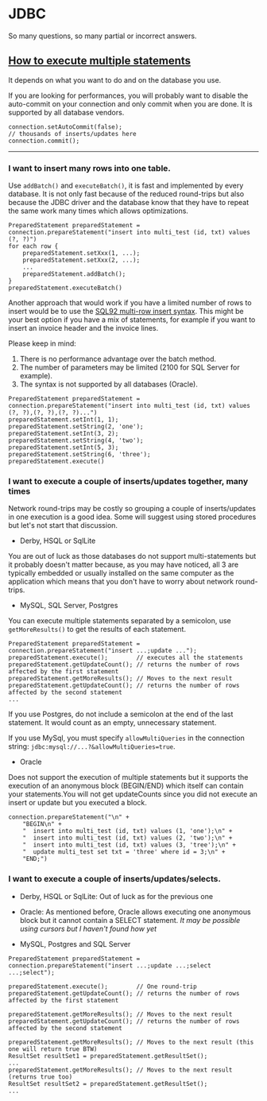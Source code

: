 # JDBC
So many questions, so many partial or incorrect answers.

<a name="multi"></a>
##  [How to execute multiple statements](https://www.google.com/search?q=jdbc+multiple+statements+site%3Astackoverflow.com)

It depends on what you want to do and on the database you use.

If you are looking for performances, you will probably want to disable the auto-commit on your connection and only commit when you are done.
It is supported by all database vendors.

 
```
connection.setAutoCommit(false);
// thousands of inserts/updates here
connection.commit();
``` 

---
<a name="batch"></a>
### I want to insert many rows into one table.
Use ```addBatch()``` and ```executeBatch()```, it is fast and implemented by every database.
It is not only fast because of the reduced round-trips but also because the JDBC driver and the database know that they have to repeat the same 
work many times which allows optimizations. 
```
PreparedStatement preparedStatement = connection.prepareStatement("insert into multi_test (id, txt) values (?, ?)")
for each row {
    preparedStatement.setXxx(1, ...);
    preparedStatement.setXxx(2, ...);
    ...
    preparedStatement.addBatch();
}
preparedStatement.executeBatch()
```

<a name="multirow"></a>
Another approach that would work if you have a limited number of rows to insert would be to use 
the [SQL92 multi-row insert syntax](https://en.wikipedia.org/wiki/Insert_(SQL)#Multirow_inserts).
This might be your best option if you have a mix of statements, for example if you want to insert an invoice header and the invoice lines.

Please keep in mind:
1. There is no performance advantage over the batch method.
1. The number of parameters may be limited (2100 for SQL Server for example).
1. The syntax is not supported by all databases (Oracle).



```
PreparedStatement preparedStatement = connection.prepareStatement("insert into multi_test (id, txt) values (?, ?),(?, ?),(?, ?)...")
preparedStatement.setInt(1, 1);
preparedStatement.setString(2, 'one');
preparedStatement.setInt(3, 2);
preparedStatement.setString(4, 'two');
preparedStatement.setInt(5, 3);
preparedStatement.setString(6, 'three');
preparedStatement.execute()
```


### I want to execute a couple of inserts/updates together, many times
Network round-trips may be costly so grouping a couple of inserts/updates in one execution is a good idea.
Some will suggest using stored procedures but let's not start that discussion.

* Derby, HSQL or SqlLite

You are out of luck as those databases do not support multi-statements but it probably doesn't matter because,
as you may have noticed, all 3 are typically embedded or usually installed on the same computer as the application which means that you don't have
to worry about network round-trips.

* MySQL, SQL Server, Postgres

You can execute multiple statements separated by a semicolon, use ```getMoreResults()``` to get the results of each statement.
```
PreparedStatement preparedStatement = connection.prepareStatement("insert ...;update ...");
preparedStatement.execute();        // executes all the statements
preparedStatement.getUpdateCount(); // returns the number of rows affected by the first statement
preparedStatement.getMoreResults(); // Moves to the next result
preparedStatement.getUpdateCount(); // returns the number of rows affected by the second statement
...
```

If you use Postgres, do not include a semicolon at the end of the last statement. It would count as an empty, unnecessary statement.

If you use MySql, you must specify ```allowMultiQueries``` in the connection string: ```jdbc:mysql://...?&allowMultiQueries=true```.


* Oracle

Does not support the execution of multiple statements but it supports the execution of an anonymous block (BEGIN/END) which itself can 
contain your statements.You will not get updateCounts since you did not execute an insert or update but you executed a block.

```
connection.prepareStatement("\n" +
    "BEGIN\n" +
    "  insert into multi_test (id, txt) values (1, 'one');\n" +
    "  insert into multi_test (id, txt) values (2, 'two');\n" +
    "  insert into multi_test (id, txt) values (3, 'tree');\n" +
    "  update multi_test set txt = 'three' where id = 3;\n" +
    "END;")
```

### I want to execute a couple of inserts/updates/selects.
* Derby, HSQL or SqlLite: 
Out of luck as for the previous one

* Oracle: As mentioned before, Oracle allows executing one anonymous block but it cannot contain a SELECT statement. *It may be possible using cursors but I haven't found how yet* 

* MySQL, Postgres and SQL Server
 ```
PreparedStatement preparedStatement = connection.prepareStatement("insert ...;update ...;select ...;select");

preparedStatement.execute();        // One round-trip
preparedStatement.getUpdateCount(); // returns the number of rows affected by the first statement

preparedStatement.getMoreResults(); // Moves to the next result
preparedStatement.getUpdateCount(); // returns the number of rows affected by the second statement

preparedStatement.getMoreResults(); // Moves to the next result (this one will return true BTW)
ResultSet resultSet1 = preparedStatement.getResultSet();
... 
preparedStatement.getMoreResults(); // Moves to the next result (returns true too)
ResultSet resultSet2 = preparedStatement.getResultSet();
... 
```
